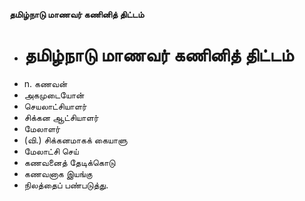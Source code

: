 **தமிழ்நாடு மாணவர் கணினித் திட்டம்**
- # தமிழ்நாடு மாணவர் கணினித் திட்டம்
- n. கணவன்
- அகமுடையோன்
- செயலாட்சியாளர்
- சிக்கன ஆட்சியாளர்
- மேலாளர்
- (வி.) சிக்கனமாகக் கையாளு
- மேலாட்சி செய்
- கணவனைத் தேடிக்கொடு
- கணவனாக இயங்கு
- நிலத்தைப் பண்படுத்து.

